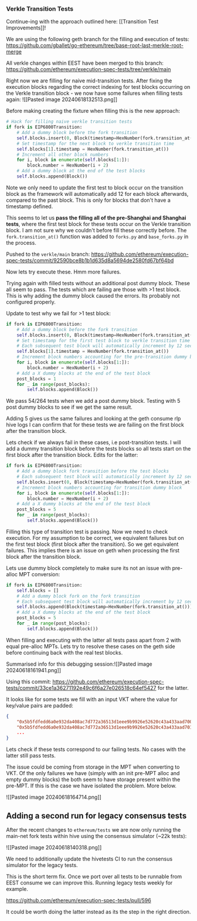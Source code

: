 
### Verkle Transition Tests

Continue-ing with the approach outlined here: [[Transition Test Improvements]]!

We are using the following geth branch for the filling and execution of tests:
https://github.com/gballet/go-ethereum/tree/base-root-last-merkle-root-merge

All verkle changes within EEST have been merged to this branch:
https://github.com/ethereum/execution-spec-tests/tree/verkle/main

Right now we are filling for naive mid-transition tests. After fixing the execution blocks regarding the correct indexing for test blocks occurring on the Verkle transition block - we now have some failures when filling tests again:
 ![[Pasted image 20240618132513.png]]

Before making creating the fixture when filling this is the new approach:

```python
# Hack for filling naive verkle transition tests
if fork is EIP6800Transition:
	# Add a dummy block before the fork transition
	self.blocks.insert(0, Block(timestamp=HexNumber(fork.transition_at() - 1)))
	# Set timestamp for the next block to verkle transition time
	self.blocks[1].timestamp = HexNumber(fork.transition_at())
	# Increment all other block numbers
	for i, block in enumerate(self.blocks[1:]):
		block.number = HexNumber(i + 2)
	# Add a dummy block at the end of the test blocks
	self.blocks.append(Block())
```

Note we only need to update the first test to block occur on the transition block as the framework will automatically add 12 for each block afterwards, compared to the past block. This is only for blocks that don't have a timestamp defined.

This seems to let us **pass the filling all of the pre-Shanghai and Shanghai tests**, where the first test block for these tests occur on the Verkle transition block. I am not sure why we couldn't before fill these correctly before. The `fork.transition_at()` function was added to `forks.py` and `base_forks.py` in the process.

Pushed to the `verkle/main` branch: https://github.com/ethereum/execution-spec-tests/commit/92590bce8b1b1d635d8a5694de2580fd67bf64bd

Now lets try execute these. Hmm more failures. 

Trying again with filled tests without an additional post dummy block. These all seem to pass. The tests which are failing are those with >1 test block. This is why adding the dummy block caused the errors. Its probably not configured properly.

Update to test why we fail for >1 test block:
```python
if fork is EIP6800Transition:
	# Add a dummy block before the fork transition
	self.blocks.insert(0, Block(timestamp=HexNumber(fork.transition_at() - 1)))
	# Set timestamp for the first test block to verkle transition time
	# Each subsequent test block will automatically increment by 12 seconds
	self.blocks[1].timestamp = HexNumber(fork.transition_at())
	# Increment block numbers accounting for the pre-transition dummy block
	for i, block in enumerate(self.blocks[1:]):
		block.number = HexNumber(i + 2)
	# Add a X dummy blocks at the end of the test block
	post_blocks = 1
	for _ in range(post_blocks):
		self.blocks.append(Block())
```

We pass 54/264 tests when we add a post dummy block. Testing with 5 post dummy blocks to see if we get the same result.

Adding 5 gives us the same failures and looking at the geth consume rlp hive logs I can confirm that for these tests we are failing on the first block after the transition block.

Lets check if we always fail in these cases, i.e post-transition tests. I will add a dummy transition block before the tests blocks so all tests start on the first block after the transition block. Edits for the latter:

```python
if fork is EIP6800Transition:
	# Add a dummy block fork transition before the test blocks
	# Each subsequent test block will automatically increment by 12 seconds
	self.blocks.insert(0, Block(timestamp=HexNumber(fork.transition_at())))
	# Increment block numbers accounting for transition dummy block
	for i, block in enumerate(self.blocks[1:]):
		block.number = HexNumber(i + 2)
	# Add a X dummy blocks at the end of the test block
	post_blocks = 5
	for _ in range(post_blocks):
		self.blocks.append(Block())
```

Filling this type of transition test is passing. Now we need to check execution. For my assumption to be correct, we equivalent failures but on the first test block (first block after the transition). So we get equivalent failures. This implies there is an issue on geth when processing the first block after the transition block.

Lets use dummy block completely to make sure its not an issue with pre-alloc MPT conversion:
```python
if fork is EIP6800Transition:
	self.blocks = []
	# Add a dummy block fork on the fork transition
	# Each subsequent test block will automatically increment by 12 seconds
	self.blocks.append(Block(timestamp=HexNumber(fork.transition_at())))
	# Add a X dummy blocks at the end of the test block
	post_blocks = 5
	for _ in range(post_blocks):
		self.blocks.append(Block())
```


When filling and executing with the latter all tests pass apart from 2 with equal pre-alloc MPTs.
Lets try to resolve these cases on the geth side before continuing back with the real test blocks.

Summarised info for this debugging session:![[Pasted image 20240618161941.png]]

Using this commit: https://github.com/ethereum/execution-spec-tests/commit/33ce1a36271192e49c6f6a27e026518c64ef5427 for the latter.

It looks like for some tests we fill with an input VKT where the value for key/value pairs are padded:
```json
{
    "0x5b5fdfedd6a0e932da408ac7d772a36513d1eee9b9926e52620c43a433aad700": "0x00",
    "0x5b5fdfedd6a0e932da408ac7d772a36513d1eee9b9926e52620c43a433aad701": "0x00",
	...
}
```

Lets check if these tests correspond to our failing tests. No cases with the latter still pass tests.

The issue could be coming from storage in the MPT when converting to VKT. Of the only failures we have (simply with an init pre-MPT alloc and empty dummy blocks) the both seem to have storage present within the pre-MPT. If this is the case we have isolated the problem. More below.

![[Pasted image 20240618164714.png]]




## Adding a second run for legacy consensus tests

After the recent changes to `ethereum/tests` we are now only running the main-net fork tests within hive using the consensus simulator (~22k tests):

![[Pasted image 20240618140318.png]]

We need to additionally update the hivetests CI to run the consensus simulator for the legacy tests.

This is the short term fix. Once we port over all tests to be runnable from EEST consume we can improve this. Running legacy tests weekly for example.

https://github.com/ethereum/execution-spec-tests/pull/596

It could be worth doing the latter instead as its the step in the right direction.
